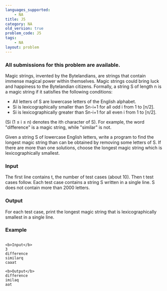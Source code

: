 ```yaml
---
languages_supported:
    - NA
title: J5
category: NA
old_version: true
problem_code: J5
tags:
    - NA
layout: problem
---
```

###  All submissions for this problem are available. 

Magic strings, invented by the Bytelandians, are strings that contain immense magical power within themselves. Magic strings could bring luck and happiness to the Bytelandian citizens. Formally, a string S of length n is a magic string if it satisfies the following conditions:

- All letters of S are lowercase letters of the English alphabet.
- Si is lexicographically smaller than Sn-i+1 for all odd i from 1 to \[n/2\].
- Si is lexicographically greater than Sn-i+1 for all even i from 1 to \[n/2\].

(Si (1 ≤ i ≤ n) denotes the ith character of S). For example, the word "difference" is a magic string, while "similar" is not.

Given a string S of lowercase English letters, write a program to find the longest magic string than can be obtained by removing some letters of S. If there are more than one solutions, choose the longest magic string which is lexicographically smallest.

### Input

The first line contains t, the number of test cases (about 10). Then t test cases follow. Each test case contains a string S written in a single line. S does not contain more than 2000 letters.

### Output

For each test case, print the longest magic string that is lexicographically smallest in a single line.

### Example

```

<b>Input</b>
3
difference
similarq
caaat

<b>Output</b>
difference
imilaq
aat

```
